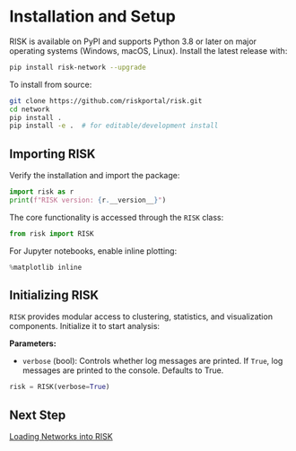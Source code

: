 # Installation and Setup

RISK is available on PyPI and supports Python 3.8 or later on major operating systems (Windows, macOS, Linux). Install the latest release with:

```bash
pip install risk-network --upgrade
```

To install from source:

```bash
git clone https://github.com/riskportal/risk.git
cd network
pip install .
pip install -e .  # for editable/development install
```

## Importing RISK

Verify the installation and import the package:

```python
import risk as r
print(f"RISK version: {r.__version__}")
```

The core functionality is accessed through the `RISK` class:

```python
from risk import RISK
```

For Jupyter notebooks, enable inline plotting:

```python
%matplotlib inline
```

## Initializing RISK

`RISK` provides modular access to clustering, statistics, and visualization components. Initialize it to start analysis:

**Parameters:**

- `verbose` (bool): Controls whether log messages are printed. If `True`, log messages are printed to the console. Defaults to True.

```python
risk = RISK(verbose=True)
```

## Next Step

[Loading Networks into RISK](2_network_input.md)
